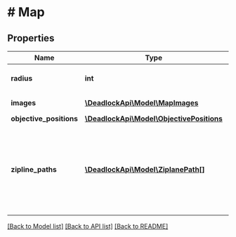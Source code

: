 # # Map

## Properties

Name | Type | Description | Notes
------------ | ------------- | ------------- | -------------
**radius** | **int** | The radius of the map. | [optional] [default to 10752]
**images** | [**\DeadlockApi\Model\MapImages**](MapImages.md) | The images of the map. |
**objective_positions** | [**\DeadlockApi\Model\ObjectivePositions**](ObjectivePositions.md) |  | [readonly]
**zipline_paths** | [**\DeadlockApi\Model\ZiplanePath[]**](ZiplanePath.md) | The ziplane paths of the map. Each path is a list of P0, P1, and P2 points, describing the cubic spline. |

[[Back to Model list]](../../README.md#models) [[Back to API list]](../../README.md#endpoints) [[Back to README]](../../README.md)
